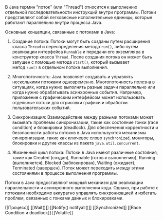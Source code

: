 В Java термин "поток" (или "Thread") относится к выполнению отдельной последовательности инструкций внутри программы. Потоки представляют собой легковесные исполнительные единицы, которые работают параллельно внутри процесса Java.

Основные концепции, связанные с потоками в Java:

1. Создание потока: Потоки могут быть созданы путем расширения класса `Thread` и переопределения метода `run()`, либо путем реализации интерфейса `Runnable` и передачи его экземпляра в конструктор класса `Thread`. После создания потока он может быть запущен с помощью метода `start()`, который вызывает метод `run()` в отдельном потоке выполнения.
    
2. Многопоточность: Java позволяет создавать и управлять несколькими потоками одновременно. Многопоточность полезна в ситуациях, когда нужно выполнять разные задачи параллельно или когда нужно обрабатывать асинхронные события. Например, приложение с графическим интерфейсом может использовать отдельные потоки для отрисовки графики и обработки пользовательских событий.
    
3. Синхронизация: Взаимодействие между разными потоками может вызывать проблемы синхронизации, такие как состояние гонки (race condition) и блокировки (deadlock). Для обеспечения корректности и безопасности работы потоков в Java используются механизмы синхронизации, такие как ключевое слово `synchronized`, мониторы, блокировки и другие классы из пакета `java.util.concurrent`.
    
4. Жизненный цикл потока: Потоки в Java имеют различные состояния, такие как Created (создан), Runnable (готов к выполнению), Running (выполняется), Blocked (заблокирован), Waiting (ожидает), Terminated (завершен). Поток может переходить между этими состояниями в процессе выполнения программы.
    

Потоки в Java предоставляют мощный механизм для реализации параллельности и асинхронного выполнения кода. Однако, при работе с потоками необходимо аккуратно управлять синхронизацией и избегать проблем, связанных с гонками данных и блокировками.

[[Процесс]]
[[Wait()]]
[[Notify() notifyall()]]
[[Synchronized]]
[[Race Condition и deadlock]]
[[Volatile]]